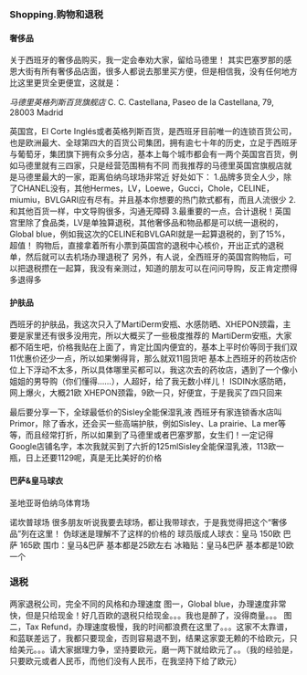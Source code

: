 ### Shopping.购物和退税

#### 奢侈品

关于西班牙的奢侈品购买，我一定会奉劝大家，留给马德里！
其实巴塞罗那的感恩大街有所有奢侈品店面，很多人都说去那里买方便，但是相信我，没有任何地方比这里更货全更便宜，这就是：

*马德里英格列斯百货旗舰店*
C. C. Castellana, Paseo de la Castellana, 79, 28003 Madrid

英国宫，El Corte Inglés或者英格列斯百货，是西班牙目前唯一的连锁百货公司，也是欧洲最大、全球第四大的百货公司集团，拥有逾七十年的历史，立足于西班牙与葡萄牙，集团旗下拥有众多分店，基本上每个城市都会有一两个英国宫百货，例如马德里就有三四家，只是经营范围稍有不同
而我推荐的马德里英国宫旗舰店就是马德里最大的一家，距离伯纳乌球场非常近
好处如下：
1.品牌多货全人少，除了CHANEL没有，其他Hermes，LV，Loewe，Gucci，Chole，CELINE，miumiu，BVLGARI应有尽有。并且基本你想要的热门款式都有，而且人流很少
2.和其他百货一样，中文导购很多，沟通无障碍
3.最重要的一点，合计退税！英国宫里除了食品类，LV是单独算退税，其他奢侈品和物品都是可以统一退税的，Global blue，例如我这次的CELINE和BVLGARI就是一起算退税的，到了15%，超值！
购物后，直接拿着所有小票到英国宫的退税中心核价，开出正式的退税单，然后就可以去机场办理退税了
另外，有人说，全西班牙的英国宫购物后，可以把退税攒在一起算，我没有亲测过，知道的朋友可以在问问导购，反正肯定攒得多退得多

#### 护肤品


西班牙的护肤品，我这次只入了MartiDerm安瓶、水感防晒、XHEPON颈霜，主要是家里还有很多没用完，所以大概买了一些极度推荐的
MartiDerm安瓶，大家都不陌生吧，价格我贴在上面了，肯定比国内便宜的，基本上平时价等同于我们双11优惠价还少一点，所以如果懒得背，那么就双11囤货吧
基本上西班牙的药妆店价位上下浮动不太多，所以具体哪里买都可以，我这次去的药妆店，遇到了一个像小姐姐的男导购（你们懂得……），人超好，给了我无数小样儿！
ISDIN水感防晒，网上爆火，大概21欧
XHEPON颈霜，9欧一只，好便宜，于是我买了四只回来


最后要分享一下，全球最低价的Sisley全能保湿乳液
西班牙有家连锁香水店叫Primor，除了香水，还会买一些高端护肤，例如Sisley、La prairie、La mer等等，而且经常打折，所以如果到了马德里或者巴塞罗那，女生们！一定记得Google店铺名字，本次我就买到了六折的125mlSisley全能保湿乳液，113欧一瓶，日上还要1129呢，真是无比美好的价格



#### 巴萨&皇马球衣

圣地亚哥伯纳乌体育场

诺坎普球场
很多朋友听说我要去球场，都让我带球衣，于是我觉得把这个“奢侈品”列在这里！
伪球迷是理解不了这样的价格的
球员版成人球衣：皇马 150欧 巴萨 165欧
围巾：皇马&巴萨 基本都是25欧左右
冰箱贴：皇马&巴萨 基本都是10欧一个

### 退税

两家退税公司，完全不同的风格和办理速度
图一，Global blue，办理速度非常快，但是只给现金！好几百欧的退税只给现金。。。我也是醉了，没得商量。。。
图二，Tax Refund，办理速度极慢，我的时间都浪费在这里了。。。这家不太靠谱，和蓝联差远了，我都只要现金，否则容易退不到，结果这家耍无赖的不给欧元，只给美元。。。请大家据理力争，坚持要欧元，磨一两下就给欧元了。。（我的经验是，只要欧元或者人民币，而他们没有人民币，在我坚持下给了欧元）
 
